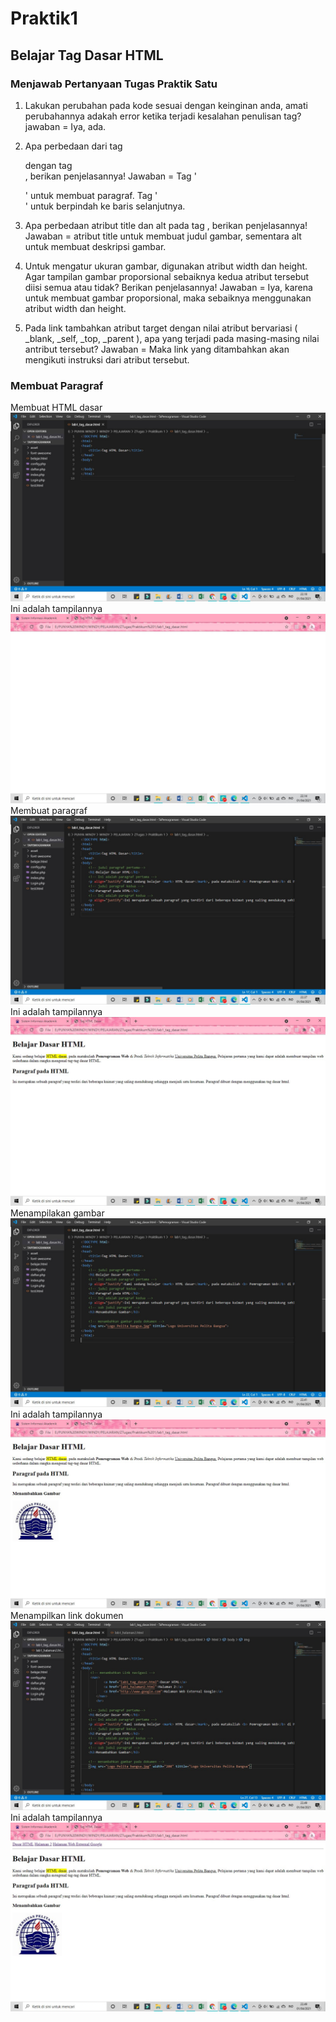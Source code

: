 # Praktik1
## Belajar Tag Dasar HTML

### Menjawab Pertanyaan Tugas Praktik Satu
1. Lakukan perubahan pada kode sesuai dengan keinginan anda, amati perubahannya adakah 
error ketika terjadi kesalahan penulisan tag?
jawaban = Iya, ada.

2. Apa perbedaan dari tag <p> dengan tag <br>, berikan penjelasannya!
Jawaban = Tag '<p>' untuk membuat paragraf. Tag '<br>' untuk berpindah ke baris selanjutnya.

3. Apa perbedaan atribut title dan alt pada tag <img>, berikan penjelasannya!
Jawaban = atribut title untuk membuat judul gambar, sementara alt untuk membuat deskripsi gambar.

4. Untuk mengatur ukuran gambar, digunakan atribut width dan height. Agar tampilan gambar 
proporsional sebaiknya kedua atribut tersebut diisi semua atau tidak? Berikan penjelasannya!
Jawaban = Iya, karena untuk membuat gambar proporsional, maka sebaiknya menggunakan atribut width dan height.

5. Pada link tambahkan atribut target dengan nilai atribut bervariasi ( _blank, _self, _top, 
_parent ), apa yang terjadi pada masing-masing nilai antribut tersebut?
Jawaban = Maka link yang ditambahkan akan mengikuti instruksi dari atribut tersebut.

### Membuat Paragraf
Membuat HTML dasar
![Gambar 1](Screenshot/ss1.jpg)
Ini adalah tampilannya
![Gambar 2](Screenshot/ss2.jpg)
Membuat paragraf
![Gambar 3](Screenshot/ss3.jpg)
Ini adalah tampilannya
![Gambar 4](Screenshot/ss4.jpg)
Menampilakan gambar
![Gambar 5](Screenshot/ss5.jpg)
Ini adalah tampilannya
![Gambar 6](Screenshot/ss6.jpg)
Menampilkan link dokumen
![Gambar 7](Screenshot/ss7.jpg)
Ini adalah tampilannya
![Gambar 8](Screenshot/ss8.jpg)
